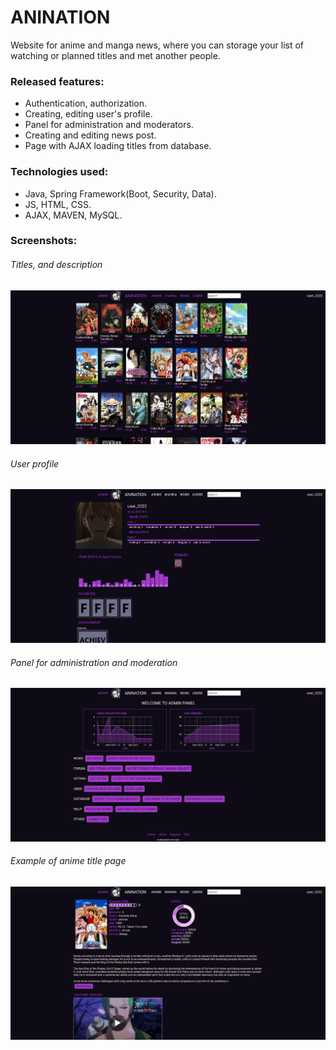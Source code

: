 
# ANINATION
Website for anime and manga news, where you can storage your list of watching or planned titles and met another people.

### Released features:

* Authentication, authorization.
* Creating, editing user's profile.
* Panel for administration and moderators.
* Creating and editing news post.
* Page with AJAX loading titles from database.

### Technologies used:

* Java, Spring Framework(Boot, Security, Data).
* JS, HTML, CSS.
* AJAX, MAVEN, MySQL.

### Screenshots:
###### Titles, and description
![alt text](screenshots/pic_2.png)
###### User profile
![alt text](screenshots/pic_3.png)
###### Panel for administration and moderation
![alt text](screenshots/pic_4.png)
###### Example of anime title page
![alt text](screenshots/pic_5.png)